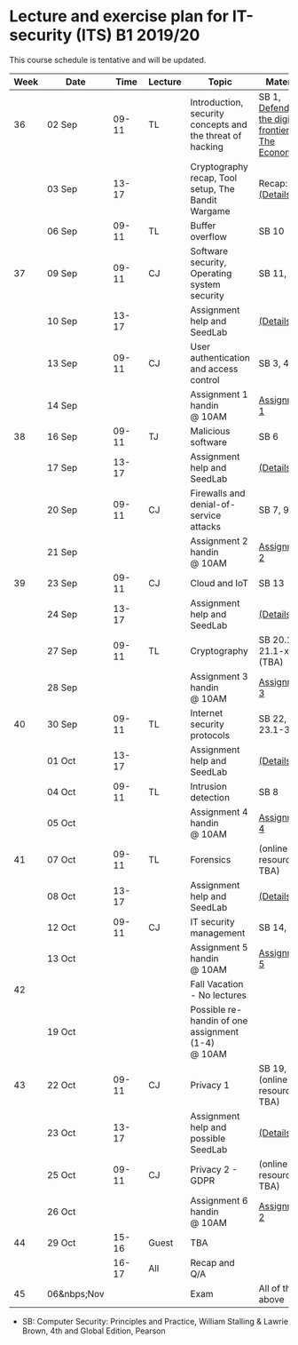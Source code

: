 # Lecture and exercise plan for IT-security (ITS) B1 2019/20

This course schedule is tentative and will be updated.

| Week | Date        | &nbsp;Time&nbsp; | Lecture | Topic                                                     | Material                                     |
| ---- | ----        | -----            | ------- | -----                                                     | --------                                     |
| 36   | 02 Sep      | 09-11            | TL      | Introduction, security concepts and the threat of hacking | SB 1, [Defending the digital frontier, The Economist](https://www.economist.com/sites/default/files/20140712_cyber-security.pdf)                 |
|      | 03 Sep      | 13-17            |         | Cryptography recap, Tool setup, The Bandit Wargame        | Recap: SB, [(Details)](exercises/exercise1.md) 2                                  |
|      | 06 Sep      | 09-11            | TL      | Buffer overflow                                           | SB 10                                        |
| 37   | 09 Sep      | 09-11            | CJ      | Software security, Operating system security              | SB 11, 12                                    |
|      | 10 Sep      | 13-17            |         | Assignment help and SeedLab                               | [(Details)](exercises/exercise2.md)                                              |
|      | 13 Sep      | 09-11            | CJ      | User authentication and access control                    | SB 3, 4                                      |
|      | 14 Sep      |                  |         | Assignment 1 handin @ 10AM                                | [Assignment 1](assignments/assignment1.md)   |
| 38   | 16 Sep      | 09-11            | TJ      | Malicious software                                        | SB 6                                         |
|      | 17 Sep      | 13-17            |         | Assignment help and SeedLab                               | [(Details)](exercises/exercise3.md)                                              |
|      | 20 Sep      | 09-11            | CJ      | Firewalls and denial-of-service attacks                   | SB 7, 9                                      |
|      | 21 Sep      |                  |         | Assignment 2 handin @ 10AM                                | [Assignment 2](assignments/assignment2.md)   |
| 39   | 23 Sep      | 09-11            | CJ      | Cloud and IoT                                             | SB 13                                        |
|      | 24 Sep      | 13-17            |         | Assignment help and SeedLab                               | [(Details)](exercises/exercise4.md)                                              |
|      | 27 Sep      | 09-11            | TL      | Cryptography                                              | SB 20.1-x, 21.1-x (TBA)                      |
|      | 28 Sep      |                  |         | Assignment 3 handin @ 10AM                                | [Assignment 3](assignments/assignment3.md)|
| 40   | 30 Sep      | 09-11            | TL      | Internet security protocols                               | SB 22, 23.1-3                                |
|      | 01 Oct      | 13-17            |         | Assignment help and SeedLab                               | [(Details)](exercises/exercise5.md)                                              |
|      | 04 Oct      | 09-11            | TL      | Intrusion detection                                       | SB 8                                         |
|      | 05 Oct      |                  |         | Assignment 4 handin @ 10AM                                | [Assignment 4](assignments/assignment4.md) |
| 41   | 07 Oct      | 09-11            | TL      | Forensics                                                 | (online resource, TBA)                       |
|      | 08 Oct      | 13-17            |         | Assignment help and SeedLab                               | [(Details)](exercises/exercise6.md)                                              |
|      | 12 Oct      | 09-11            | CJ      | IT security management                                    | SB 14, 15                                    |
|      | 13 Oct      |                  |         | Assignment 5 handin @ 10AM                                | [Assignment 5](assignments/assignment5.md) |
| 42   |             |                  |         | Fall Vacation - No lectures                               |                                              |
|      | 19 Oct      |                  |         | Possible re-handin of one assignment (1-4) @ 10AM         |                                              |
| 43   | 22 Oct      | 09-11            | CJ      | Privacy 1                                                 | SB 19, (online resource, TBA)                |
|      | 23 Oct      | 13-17            |         | Assignment help and possible SeedLab                      | [(Details)](exercises/exercise7.md)                                              |
|      | 25 Oct      | 09-11            | CJ      | Privacy 2 - GDPR                                          | (online resource, TBA)                       |
|      | 26 Oct      |                  |         | Assignment 6 handin @ 10AM                                | [Assignment 2](assignments/assignment6.md) |
| 44   | 29 Oct      | 15-16            | Guest   | TBA                                                       |                                              |
|      |             | 16-17            | All     | Recap and Q/A                                             |                                              |
| 45   | 06&nbps;Nov |                  |         | Exam                                                      | All of the above                             |


* SB: Computer Security: Principles and Practice, William Stalling & Lawrie Brown, 4th and Global Edition, Pearson

